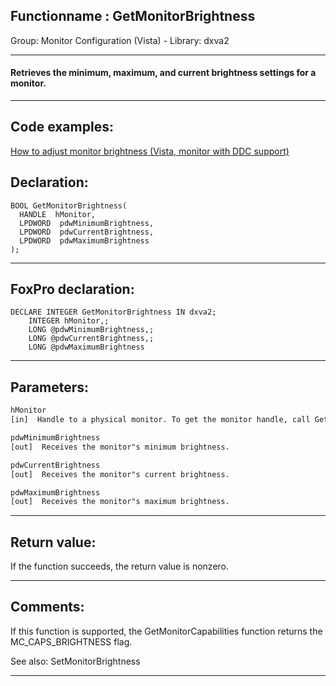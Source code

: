 <link rel="stylesheet" type="text/css" href="../../css/win32api.css">  
<link rel="stylesheet" href="https://cdnjs.cloudflare.com/ajax/libs/font-awesome/4.7.0/css/font-awesome.min.css">

## Functionname : GetMonitorBrightness
Group: Monitor Configuration (Vista) - Library: dxva2    
***  


#### Retrieves the minimum, maximum, and current brightness settings for a monitor.
***  


## Code examples:
[How to adjust monitor brightness (Vista, monitor with DDC support)](../../samples/sample_543.md)  

## Declaration:
```foxpro  
BOOL GetMonitorBrightness(
  HANDLE  hMonitor,
  LPDWORD  pdwMinimumBrightness,
  LPDWORD  pdwCurrentBrightness,
  LPDWORD  pdwMaximumBrightness
);  
```  
***  


## FoxPro declaration:
```foxpro  
DECLARE INTEGER GetMonitorBrightness IN dxva2;
	INTEGER hMonitor,;
	LONG @pdwMinimumBrightness,;
	LONG @pdwCurrentBrightness,;
	LONG @pdwMaximumBrightness  
```  
***  


## Parameters:
```txt  
hMonitor
[in]  Handle to a physical monitor. To get the monitor handle, call GetPhysicalMonitorsFromHMONITOR or GetPhysicalMonitorsFromIDirect3DDevice9.

pdwMinimumBrightness
[out]  Receives the monitor"s minimum brightness.

pdwCurrentBrightness
[out]  Receives the monitor"s current brightness.

pdwMaximumBrightness
[out]  Receives the monitor"s maximum brightness.  
```  
***  


## Return value:
If the function succeeds, the return value is nonzero.  
***  


## Comments:
If this function is supported, the GetMonitorCapabilities function returns the MC_CAPS_BRIGHTNESS flag.  
  
See also: SetMonitorBrightness   
  
***  

